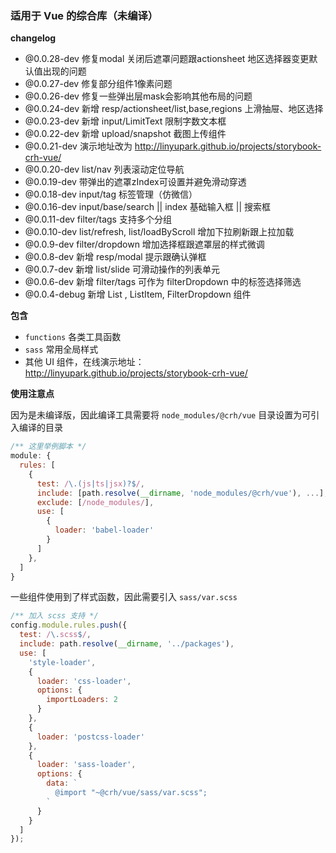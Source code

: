 ### 适用于 Vue 的综合库（未编译）

**changelog**

* @0.0.28-dev 修复modal 关闭后遮罩问题跟actionsheet 地区选择器变更默认值出现的问题
* @0.0.27-dev 修复部分组件1像素问题
* @0.0.26-dev 修复一些弹出层mask会影响其他布局的问题
* @0.0.24-dev 新增 resp/actionsheet/list,base,regions 上滑抽屉、地区选择
* @0.0.23-dev 新增 input/LimitText 限制字数文本框
* @0.0.22-dev 新增 upload/snapshot 截图上传组件
* @0.0.21-dev 演示地址改为 http://linyupark.github.io/projects/storybook-crh-vue/
* @0.0.20-dev list/nav 列表滚动定位导航
* @0.0.19-dev 带弹出的遮罩zIndex可设置并避免滑动穿透
* @0.0.18-dev input/tag 标签管理（仿微信）
* @0.0.16-dev input/base/search || index 基础输入框 || 搜索框
* @0.0.11-dev filter/tags 支持多个分组
* @0.0.10-dev list/refresh, list/loadByScroll 增加下拉刷新跟上拉加载
* @0.0.9-dev filter/dropdown 增加选择框跟遮罩层的样式微调
* @0.0.8-dev 新增 resp/modal 提示跟确认弹框
* @0.0.7-dev 新增 list/slide 可滑动操作的列表单元
* @0.0.6-dev 新增 filter/tags 可作为 filterDropdown 中的标签选择筛选
* @0.0.4-debug 新增 List , ListItem, FilterDropdown 组件

**包含**

- `functions` 各类工具函数
- `sass` 常用全局样式
- 其他 UI 组件，在线演示地址：http://linyupark.github.io/projects/storybook-crh-vue/

**使用注意点**

因为是未编译版，因此编译工具需要将 `node_modules/@crh/vue` 目录设置为可引入编译的目录

```js
/** 这里举例脚本 */
module: {
  rules: [
    {
      test: /\.(js|ts|jsx)?$/,
      include: [path.resolve(__dirname, 'node_modules/@crh/vue'), ...],
      exclude: [/node_modules/],
      use: [
        {
          loader: 'babel-loader'
        }
      ]
    },
  ]
}
```

一些组件使用到了样式函数，因此需要引入 `sass/var.scss`

```js
/** 加入 scss 支持 */
config.module.rules.push({
  test: /\.scss$/,
  include: path.resolve(__dirname, '../packages'),
  use: [
    'style-loader',
    {
      loader: 'css-loader',
      options: {
        importLoaders: 2
      }
    },
    {
      loader: 'postcss-loader'
    },
    {
      loader: 'sass-loader',
      options: {
        data: `
          @import "~@crh/vue/sass/var.scss";
        `
      }
    }
  ]
});
```
